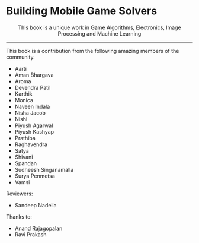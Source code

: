 # Building Mobile Game Solvers

<p style="text-align:center;">This book is a unique work in Game Algorithms, Electronics, Image Processing and Machine Learning</p>

<hr>

This book is a contribution from the following amazing members of the community.

* Aarti
* Aman Bhargava
* Aroma
* Devendra Patil
* Karthik
* Monica
* Naveen Indala
* Nisha Jacob
* Nishi
* Piyush Agarwal
* Piyush Kashyap
* Prathiba
* Raghavendra
* Satya
* Shivani
* Spandan
* Sudheesh Singanamalla
* Surya Penmetsa
* Vamsi

Reviewers:
* Sandeep Nadella

Thanks to:
* Anand Rajagopalan
* Ravi Prakash
